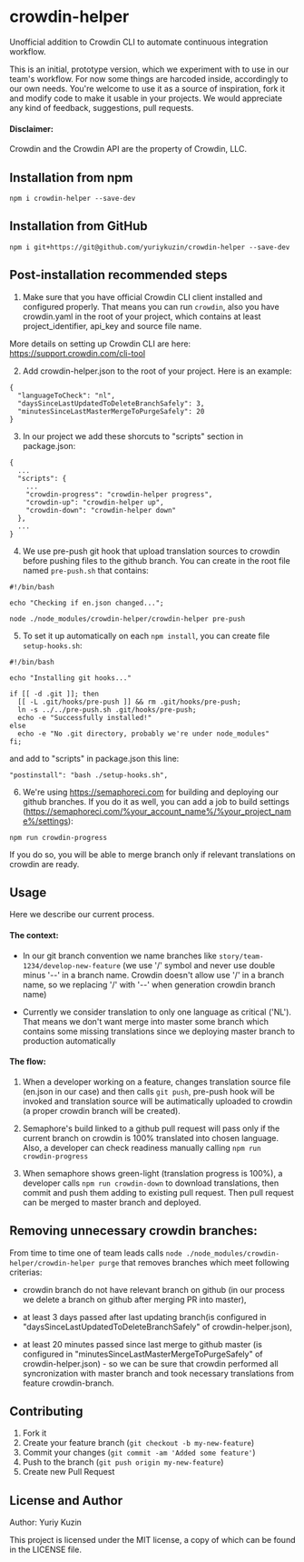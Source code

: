 # crowdin-helper

Unofficial addition to Crowdin CLI to automate continuous integration workflow.

This is an initial, prototype version, which we experiment with to use in our team's workflow. For now some things are harcoded inside, accordingly to our own needs. You're welcome to use it as a source of inspiration, fork it and modify code to make it usable in your projects. We would appreciate any kind of feedback, suggestions, pull requests.

#### Disclaimer:
Crowdin and the Crowdin API are the property of Crowdin, LLC.


## Installation from npm

`npm i crowdin-helper --save-dev`


## Installation from GitHub

`npm i git+https://git@github.com/yuriykuzin/crowdin-helper --save-dev`


## Post-installation recommended steps

1. Make sure that you have official Crowdin CLI client installed and configured properly. That means you can run `crowdin`, also you have crowdin.yaml in the root of your project, which contains at least project_identifier, api_key and source file name.

  More details on setting up Crowdin CLI are here: https://support.crowdin.com/cli-tool

2. Add crowdin-helper.json to the root of your project. Here is an example:

  ```
  {
    "languageToCheck": "nl",
    "daysSinceLastUpdatedToDeleteBranchSafely": 3,
    "minutesSinceLastMasterMergeToPurgeSafely": 20
  }
  ```

3. In our project we add these shorcuts to "scripts" section in package.json:

  ```
  {
    ...
    "scripts": {
      ...
      "crowdin-progress": "crowdin-helper progress",
      "crowdin-up": "crowdin-helper up",
      "crowdin-down": "crowdin-helper down"
    },
    ...
  }
  ```

4. We use pre-push git hook that upload translation sources to crowdin before pushing files to the github branch. You can create in the root file named `pre-push.sh` that contains:

  ```
  #!/bin/bash

  echo "Checking if en.json changed...";

  node ./node_modules/crowdin-helper/crowdin-helper pre-push
  ```

5. To set it up automatically on each `npm install`, you can create file `setup-hooks.sh`:

  ```
  #!/bin/bash

  echo "Installing git hooks..."

  if [[ -d .git ]]; then
    [[ -L .git/hooks/pre-push ]] && rm .git/hooks/pre-push;
    ln -s ../../pre-push.sh .git/hooks/pre-push;
    echo -e "Successfully installed!"
  else
    echo -e "No .git directory, probably we're under node_modules"
  fi;
  ```

  and add to "scripts" in package.json this line:

  `"postinstall": "bash ./setup-hooks.sh",`

6. We're using https://semaphoreci.com for building and deploying our github branches. If you do it as well, you can add a job to build settings (https://semaphoreci.com/%your_account_name%/%your_project_name%/settings):

  `npm run crowdin-progress`

  If you do so, you will be able to merge branch only if relevant translations on crowdin are ready.


## Usage

Here we describe our current process.

#### The context:

- In our git branch convention we name branches like `story/team-1234/develop-new-feature` (we use '/' symbol and never use double minus '--' in a branch name. Crowdin doesn't allow use '/' in a branch name, so we replacing '/' with '--' when generation crowdin branch name)

- Currently we consider translation to only one language as critical ('NL'). That means we don't want merge into master some branch which contains some missing translations since we deploying master branch to production automatically

#### The flow:

1. When a developer working on a feature, changes translation source file (en.json in our case) and then calls `git push`, pre-push hook will be invoked and translation source will be autimatically uploaded to crowdin (a proper crowdin branch will be created).

2. Semaphore's build linked to a github pull request will pass only if the current branch on crowdin is 100% translated into chosen language. Also, a developer can check readiness manually calling `npm run crowdin-progress`

3. When semaphore shows green-light (translation progress is 100%), a developer calls `npm run crowdin-down` to download translations, then commit and push them adding to existing pull request. Then pull request can be merged to master branch and deployed.


## Removing unnecessary crowdin branches:

From time to time one of team leads calls `node ./node_modules/crowdin-helper/crowdin-helper purge` that removes branches which meet following criterias:

- crowdin branch do not have relevant branch on github (in our process we delete a branch on github after merging PR into master),

- at least 3 days passed after last updating branch(is configured in "daysSinceLastUpdatedToDeleteBranchSafely" of crowdin-helper.json),

- at least 20 minutes passed since last merge to github master (is configured in "minutesSinceLastMasterMergeToPurgeSafely" of crowdin-helper.json) - so we can be sure that crowdin performed all syncronization with master branch and took necessary translations from feature crowdin-branch.


## Contributing

1. Fork it
2. Create your feature branch (`git checkout -b my-new-feature`)
3. Commit your changes (`git commit -am 'Added some feature'`)
4. Push to the branch (`git push origin my-new-feature`)
5. Create new Pull Request


## License and Author

Author: Yuriy Kuzin

This project is licensed under the MIT license, a copy of which can be found in the LICENSE file.